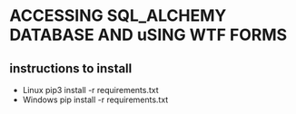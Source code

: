 # ACCESSING SQL_ALCHEMY DATABASE AND uSING WTF FORMS 



## instructions to install

- Linux pip3 install -r requirements.txt
- Windows pip install -r requirements.txt
